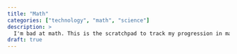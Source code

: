 ```yaml
---
title: "Math"
categories: ["technology", "math", "science"]
description: >
  I'm bad at math. This is the scratchpad to track my progression in math.
draft: true
---
```

